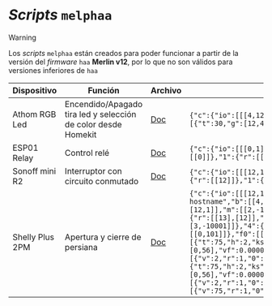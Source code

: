 # _Scripts_ `melphaa`

> [!WARNING]
> Los _scripts_ `melphaa` están creados para poder funcionar a partir de la versión del _firmware_ `haa` **Merlin v12**, por lo que no son válidos para versiones inferiores de `haa`

|Dispositivo|Función|Archivo|MELPHAA|
| --------- | ----- | ----- | ----- |
|Athom RGB Led|Encendido/Apagado tira led y selección de color desde Homekit|[Doc](/melphaa/athom-rgb-led.md)|`{"c":{"io":[[[4,12,14],7],[[0],6,1]],"n":"device-hostname","b":[[0,5]],"q":500},"a":[{"t":30,"g":[12,4,14],"b":[[0]]}]}`|
|ESP01 Relay|Control relé|[Doc](/melphaa/esp01-1C-relay-interruptor.md)|`{"c":{"io":[[[0,1],2],[[3],6,1]],"l":1,"n":"device-hostname","b":[[3,5]]},"a":[{"0":{"r":[[0]]},"1":{"r":[[0,1]]},"b":[[0]],"s":0}]}`|
|Sonoff mini R2|Interruptor con circuito conmutado|[Doc](/melphaa/sonoff-mini-r2-conmutador.md)|`{"c":{"io":[[[12,13],2],[[0,4],6,1]],"l":13,"n":"device-hostname","b":[[0,5]]},"a":[{"0":{"r":[[12]]},"1":{"r":[[12,1]]},"b":[[0],[4],[4,0]],"s":0}]}`|
|Shelly Plus 2PM|Apertura y cierre de persiana|[Doc](/melphaa/sheely-plus-2PM-persiana.md)|`{"c":{"io":[[[12,13,0],2],[[4],6,1],[[5,18],6,0,1],[[35],10,0,3],[[27]]],"l":0,"n":"device-hostname","b":[[4,5]],"ic":[[25,26,100]]},"a":[{"t":45,"o":23,"c":20,"f":70,"0":{"r":[[13],[12,1]],"m":[[2,-10001],[3,-10001]]},"1":{"r":[[13,1],[12]],"m":[[2,-10001],[3,-10001]]},"2":{"r":[[13],[12]],"m":[[2,-10000],[3,-10000]]},"3":{"r":[[13],[12,0,0.2]],"m":[[2,-10001],[3,-10001]]},"4":{"r":[[13,0,0.2],[12]],"m":[[2,-10001],[3,-10001]]},"8":{"m":[[0,101]]},"f0":[[5,0]],"f1":[[18,0]],"f2":[[5],[18]],"es":[{"t":75,"h":2,"ks":0,"j":2,"cd":0.95,"n":2,"dt":[0,56],"vf":0.0000382602,"vo":-0.068,"cf":0.00000949523,"co":-0.017,"pf":0.006097560976,"y1":[{"v":2,"r":1,"0":{"m":[[1,-1]]}},{"v":2.5}]},{"t":75,"h":2,"ks":0,"j":2,"cd":0.45,"n":3,"dt":[0,56],"vf":0.0000382602,"vo":-0.068,"cf":0.00000949523,"co":-0.017,"pf":0.006097560976,"y1":[{"v":2,"r":1,"0":{"m":[[1,-1]]}},{"v":2.5}]},{"t":22,"h":2,"n":5,"g":35,"j":5,"y0":[{"v":75,"r":1,"0":{"m":[[1,-1]]}}]}]}]}`|

